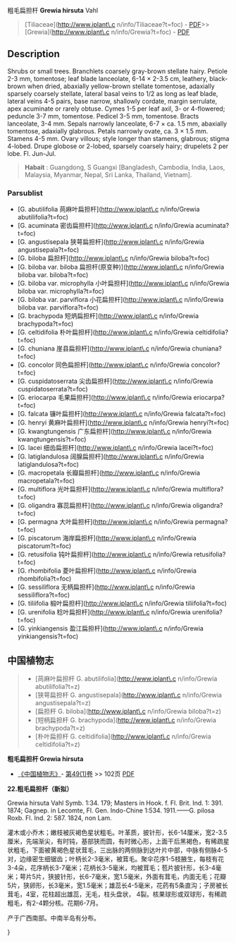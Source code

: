 粗毛扁担杆 **Grewia hirsuta** Vahl

> [Tiliaceae](http://www.iplant\.c n/info/Tiliaceae?t=foc) - [PDF](http://www.iplant.cn/foc/pdf/Tiliaceae.pdf)>>[Grewia](http://www.iplant\.c n/info/Grewia?t=foc) - [PDF](http://www.iplant.cn/foc/pdf/Grewia.pdf)

## Description

Shrubs or small trees. Branchlets coarsely gray-brown stellate hairy. Petiole 2-3 mm, tomentose; leaf blade lanceolate, 6-14 × 2-3.5 cm, leathery, black-brown when dried, abaxially yellow-brown stellate tomentose, adaxially sparsely coarsely stellate, lateral basal veins to 1/2 as long as leaf blade, lateral veins 4-5 pairs, base narrow, shallowly cordate, margin serrulate, apex acuminate or rarely obtuse. Cymes 1-5 per leaf axil, 3- or 4-flowered; peduncle 3-7 mm, tomentose. Pedicel 3-5 mm, tomentose. Bracts lanceolate, 3-4 mm. Sepals narrowly lanceolate, 6-7 × ca. 1.5 mm, abaxially tomentose, adaxially glabrous. Petals narrowly ovate, ca. 3 × 1.5 mm. Stamens 4-5 mm. Ovary villous; style longer than stamens, glabrous; stigma 4-lobed. Drupe globose or 2-lobed, sparsely coarsely hairy; drupelets 2 per lobe. Fl. Jun-Jul.

> **Habait** : 
> Guangdong, S Guangxi [Bangladesh, Cambodia, India, Laos, Malaysia, Myanmar, Nepal, Sri Lanka, Thailand, Vietnam].


### Parsublist

* [G.  abutilifolia  苘麻叶扁担杆](http://www.iplant\.c n/info/Grewia abutilifolia?t=foc)
* [G.  acuminata  密齿扁担杆](http://www.iplant\.c n/info/Grewia acuminata?t=foc)
* [G.  angustisepala  狭萼扁担杆](http://www.iplant\.c n/info/Grewia angustisepala?t=foc)
* [G.  biloba  扁担杆](http://www.iplant\.c n/info/Grewia biloba?t=foc)
* [G.  biloba var. biloba  扁担杆(原变种)](http://www.iplant\.c n/info/Grewia biloba var. biloba?t=foc)
* [G.  biloba var. microphylla  小叶扁担杆](http://www.iplant\.c n/info/Grewia biloba var. microphylla?t=foc)
* [G.  biloba var. parviflora  小花扁担杆](http://www.iplant\.c n/info/Grewia biloba var. parviflora?t=foc)
* [G.  brachypoda  短炳扁担杆](http://www.iplant\.c n/info/Grewia brachypoda?t=foc)
* [G.  celtidifolia  朴叶扁担杆](http://www.iplant\.c n/info/Grewia celtidifolia?t=foc)
* [G.  chuniana  崖县扁担杆](http://www.iplant\.c n/info/Grewia chuniana?t=foc)
* [G.  concolor  同色扁担杆](http://www.iplant\.c n/info/Grewia concolor?t=foc)
* [G.  cuspidatoserrata  尖齿扁担杆](http://www.iplant\.c n/info/Grewia cuspidatoserrata?t=foc)
* [G.  eriocarpa  毛果扁担杆](http://www.iplant\.c n/info/Grewia eriocarpa?t=foc)
* [G.  falcata  镰叶扁担杆](http://www.iplant\.c n/info/Grewia falcata?t=foc)
* [G.  henryi  黄麻叶扁担杆](http://www.iplant\.c n/info/Grewia henryi?t=foc)
* [G.  kwangtungensis  广东扁担杆](http://www.iplant\.c n/info/Grewia kwangtungensis?t=foc)
* [G.  lacei  细齿扁担杆](http://www.iplant\.c n/info/Grewia lacei?t=foc)
* [G.  latiglandulosa  阔腺扁担杆](http://www.iplant\.c n/info/Grewia latiglandulosa?t=foc)
* [G.  macropetala  长瓣扁担杆](http://www.iplant\.c n/info/Grewia macropetala?t=foc)
* [G.  multiflora  光叶扁担杆](http://www.iplant\.c n/info/Grewia multiflora?t=foc)
* [G.  oligandra  寡蕊扁担杆](http://www.iplant\.c n/info/Grewia oligandra?t=foc)
* [G.  permagna  大叶扁担杆](http://www.iplant\.c n/info/Grewia permagna?t=foc)
* [G.  piscatorum  海岸扁担杆](http://www.iplant\.c n/info/Grewia piscatorum?t=foc)
* [G.  retusifolia  钝叶扁担杆](http://www.iplant\.c n/info/Grewia retusifolia?t=foc)
* [G.  rhombifolia  菱叶扁担杆](http://www.iplant\.c n/info/Grewia rhombifolia?t=foc)
* [G.  sessiliflora  无柄扁担杆](http://www.iplant\.c n/info/Grewia sessiliflora?t=foc)
* [G.  tiliifolia  椴叶扁担杆](http://www.iplant\.c n/info/Grewia tiliifolia?t=foc)
* [G.  urenifolia  稔叶扁担杆](http://www.iplant\.c n/info/Grewia urenifolia?t=foc)
* [G.  yinkiangensis  盈江扁担杆](http://www.iplant\.c n/info/Grewia yinkiangensis?t=foc)

## 中国植物志

> * [苘麻叶扁担杆  G.  abutilifolia](http://www.iplant\.c n/info/Grewia abutilifolia?t=z)
> * [狭萼扁担杆  G.  angustisepala](http://www.iplant\.c n/info/Grewia angustisepala?t=z)
> * [扁担杆  G.  biloba](http://www.iplant\.c n/info/Grewia biloba?t=z)
> * [短柄扁担杆  G.  brachypoda](http://www.iplant\.c n/info/Grewia brachypoda?t=z)
> * [朴叶扁担杆  G.  celtidifolia](http://www.iplant\.c n/info/Grewia celtidifolia?t=z)

**粗毛扁担杆 Grewia hirsuta**

* [《中国植物志》](http://www.iplant.cn/frps)- [第49(1)卷](http://www.iplant.cn/frps/vol/49(1)) >> 102页 [PDF](http://www.iplant.cn/frps/pdf/49(1)/102b.PDF)

**22.粗毛扁担杆（新拟）**

Grewia hirsuta Vahl Symb. 1:34. 179; Masters in Hook. f. Fl. Brit. Ind. 1: 391. 1874; Gagnep. in Lecomte, Fl. Gen. Indo-Chine 1:534. 1911.——G. pilosa Roxb. Fl. Ind. 2: 587. 1824, non Lam.

灌木或小乔木；嫩枝被灰褐色星状粗毛。叶革质，披针形，长6-14厘米，宽2-3.5厘米，先端渐尖，有时钝，基部狭而圆，有时微心形，上面干后黑褐色，有稀疏星状粗毛，下面被黄褐色星状茸毛，三出脉的两侧脉到达叶片中部，中脉有侧脉4-5对，边缘密生细锯齿；叶柄长2-3毫米，被茸毛。聚伞花序1-5枝腋生，每枝有花3-4朵，花序柄长3-7毫米；花柄长3-5毫米，均被茸毛；苞片披针形，长3-4毫米；萼片5片，狭披针形，长6-7毫米，宽1.5毫米，外面有茸毛，内面无毛；花瓣5片，狭卵形，长3毫米，宽1.5毫米；雄蕊长4-5毫米，花药有5条直沟；子房被长茸毛，4室，花柱超出雄蕊，无毛，柱头盘状， 4裂。核果球形或双球形，有稀疏粗毛，有2-4颗分核。花期6-7月。

产于广西南部。中南半岛有分布。


}